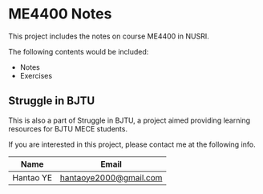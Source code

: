 # ME4400 Notes

This project includes the notes on course ME4400 in NUSRI.

The following contents would be included:

- Notes
- Exercises

## Struggle in BJTU

This is also a part of Struggle in BJTU, a project aimed providing learning resources for BJTU MECE students.

If you are interested in this project, please contact me at the following info.

|   Name    |         Email          |
| :-------: | :--------------------: |
| Hantao YE | hantaoye2000@gmail.com |
